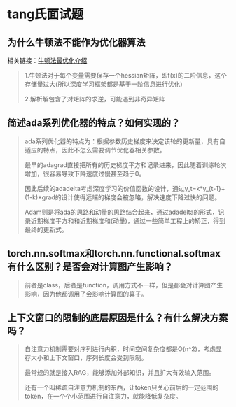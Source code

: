 # tang氏面试题

## 为什么牛顿法不能作为优化器算法

相关链接：[牛顿法最优化介绍](https://zh.d2l.ai/chapter_optimization/gd.html#id7)

>1.牛顿法对于每个变量需要保存一个hessian矩阵，即f(x)的二阶信息，这个存储量过大(所以深度学习框架都是基于一阶信息进行优化)
>
>2.解析解包含了对矩阵的求逆，可能遇到非奇异矩阵



## 简述ada系列优化器的特点？如何实现的？

> ada系列优化器的特点为：根据参数历史梯度来决定该轮的更新量，具有自适应的特点，因此不怎么需要调节优化器相关参数。
>
> 最早的adagrad直接把所有的历史梯度平方和记录进来，因此随着训练轮次增加，很容易导致下降速度过慢甚至趋于0。
>
> 因此后续的adadelta考虑深度学习的价值函数的设计，通过y_t=k*y_{t-1}+(1-k)\*grad的设计使得远端的梯度会被忽略，解决速度下降过快的问题。
>
> Adam则是将ada的思路和动量的思路结合起来，通过adadelta的形式，记录近期梯度平方和和近期梯度和(动量)，通过一些简单工程上的矫正，得到最终的更新式。

## torch.nn.softmax和torch.nn.functional.softmax有什么区别？是否会对计算图产生影响？

> 前者是class，后者是function，调用方式不一样，但是都会对计算图产生影响，因为他都调用了会影响计算图的算子。

## 上下文窗口的限制的底层原因是什么？有什么解决方案吗？

> 自注意力机制需要对序列进行内积，时间空间复杂度都是O(n^2)，考虑显存大小和上下文窗口，序列长度会受到限制。
>
> 最常规的就是接入RAG，能够添加外部知识，并且扩大有效输入范围。
>
> 还有一个叫稀疏自注意力机制的东西，让token只关心前后的一定范围的token，在一个个小范围进行自注意力，就能降低复杂度。
